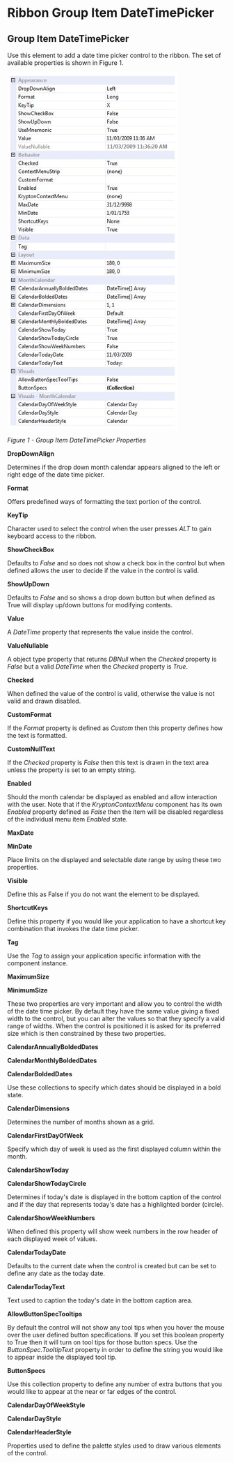 # Ribbon Group Item DateTimePicker

## Group Item DateTimePicker
Use this element to add a date time picker control to the ribbon. The set of available properties is shown in Figure 1.

![](RibbonDateTimePickerProps.png)

*Figure 1 - Group Item DateTimePicker Properties*

**DropDownAlign**

Determines if the drop down month calendar appears aligned to the left or right edge of the date time picker.

**Format**

Offers predefined ways of formatting the text portion of the control.

**KeyTip**

Character used to select the control when the user presses *ALT* to gain keyboard access to the ribbon.

**ShowCheckBox**

Defaults to *False* and so does not show a check box in the control but when defined allows the user to decide if the value in the control is valid.

**ShowUpDown**

Defaults to *False* and so shows a drop down button but when defined as True will display up/down buttons for modifying contents.

**Value**

A *DateTime* property that represents the value inside the control.

**ValueNullable**

A object type property that returns *DBNull* when the *Checked* property is *False* but a valid *DateTime* when the *Checked* property is *True*.

**Checked**

When defined the value of the control is valid, otherwise the value is not valid and drawn disabled.

**CustomFormat**

If the *Format* property is defined as *Custom* then this property defines how the text is formatted.

**CustomNullText**

If the *Checked* property is *False* then this text is drawn in the text area unless the property is set to an empty string.

**Enabled**

Should the month calendar be displayed as enabled and allow interaction with the user. Note that if the *KryptonContextMenu* component has its own *Enabled* property defined as *False* then the item will be disabled regardless of the individual menu item *Enabled* state.

**MaxDate**

**MinDate**

Place limits on the displayed and selectable date range by using these two properties.

**Visible**

Define this as False if you do not want the element to be displayed.

**ShortcutKeys**

Define this property if you would like your application to have a shortcut key combination that invokes the date time picker.

**Tag**

Use the *Tag* to assign your application specific information with the component instance.

**MaximumSize**

**MinimumSize**

These two properties are very important and allow you to control the width of the date time picker. By default they have the same value giving a fixed width to the control, but you can alter the values so that they specify a valid range of widths. When the control is positioned it is asked for its preferred size which is then constrained by these two properties.

**CalendarAnnuallyBoldedDates**

**CalendarMonthlyBoldedDates**

**CalendarBoldedDates**

Use these collections to specify which dates should be displayed in a bold state.

**CalendarDimensions**

Determines the number of months shown as a grid.

**CalendarFirstDayOfWeek**

Specify which day of week is used as the first displayed column within the month.

**CalendarShowToday**

**CalendarShowTodayCircle**

Determines if today's date is displayed in the bottom caption of the control and if the day that represents today's date has a highlighted border (circle).

**CalendarShowWeekNumbers**

When defined this property will show week numbers in the row header of each displayed week of values.

**CalendarTodayDate**

Defaults to the current date when the control is created but can be set to define any date as the today date.

**CalendarTodayText**

Text used to caption the today's date in the bottom caption area.

**AllowButtonSpecTooltips**

By default the control will not show any tool tips when you hover the mouse over the user defined button specifications. If you set this boolean property to True then it will turn on tool tips for those button specs. Use the *ButtonSpec.TooltipText* property in order to define the string you would like to appear inside the displayed tool tip.

**ButtonSpecs**

Use this collection property to define any number of extra buttons that you would like to appear at the near or far edges of the control.

**CalendarDayOfWeekStyle**
  
**CalendarDayStyle**

**CalendarHeaderStyle**

Properties used to define the palette styles used to draw various elements of the control.

